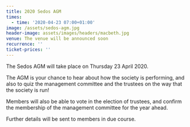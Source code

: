 ```yaml
---
title: 2020 Sedos AGM
times:
  - time: '2020-04-23 07:00+01:00'
image: /assets/sedos-agm.jpg
header-image: assets/images/headers/macbeth.jpg
venue: The venue will be announced soon
recurrence: ''
ticket-prices: ''
---
```

The Sedos AGM will take place on Thursday 23 April 2020.

The AGM is your chance to hear about how the society is performing, and also to quiz the management committee and the trustees on the way that the society is run!

Members will also be able to vote in the election of trustees, and confirm the membership of the management committee for the year ahead.

Further details will be sent to members in due course.
